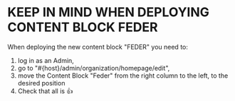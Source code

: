 # KEEP IN MIND WHEN DEPLOYING CONTENT BLOCK FEDER

When deploying the new content block "FEDER" you need to:
1. log in as an Admin,
2. go to "#{host}/admin/organization/homepage/edit",
3. move the Content Block "Feder" from the right column to the left, to the desired position
4. Check that all is :+1:
